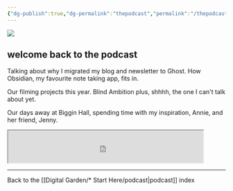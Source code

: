 ```yaml
---
{"dg-publish":true,"dg-permalink":"thepodcast","permalink":"/thepodcast/","created":"","updated":""}
---
```



![](https://source.unsplash.com/Y20JJ_ddy9M/1900x1200)

## welcome back to the podcast

Talking about why I migrated my blog and newsletter to Ghost. How Obsidian, my favourite note taking app, fits in.

Our filming projects this year. Blind Ambition plus, shhhh, the one I can't talk about yet.

Our days away at Biggin Hall, spending time with my inspiration, Annie, and her friend, Jenny.

<iframe src="https://drive.google.com/file/d/1yMjw9QtHIs2phWhPZ06lBgr6BzOTThVk/preview" width="450" height="75" allow="autoplay"></iframe>

---

Back to the [[Digital Garden/* Start Here/podcast\|podcast]] index
